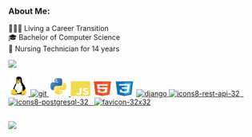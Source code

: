 ### About Me:
👩🏻‍💻 Living a Career Transition<br>
🎓 Bachelor of Computer Science<br>
💉 Nursing Technician for 14 years<br>


<img height="140em" src="https://github-readme-stats.vercel.app/api?username=alinnegrazielle&layout=compact&theme=tokyonight" />

<a href="https://www.linux.org/" target="_blank"> <img src="https://raw.githubusercontent.com/devicons/devicon/master/icons/linux/linux-original.svg" alt="linux" width="40" height="40"/> </a> </a> <a href="https://git-scm.com/" target="_blank"> <img src="https://www.vectorlogo.zone/logos/git-scm/git-scm-icon.svg" alt="git" width="40" height="40"/> </a> </a> 
<a href="https://www.python.org" target="_blank"> <img src="https://raw.githubusercontent.com/devicons/devicon/master/icons/python/python-original.svg" alt="python" width="40" height="40"/> </a>  <img alt="Js" height="30" width="40" src="https://raw.githubusercontent.com/devicons/devicon/master/icons/javascript/javascript-plain.svg"> <img alt="HTML" height="30" width="40" src="https://raw.githubusercontent.com/devicons/devicon/master/icons/html5/html5-original.svg"> <img alt="CSS" height="30" width="40" src="https://raw.githubusercontent.com/devicons/devicon/master/icons/css3/css3-original.svg">
 <a href="https://www.djangoproject.com/" target="_blank"> <img src="https://static.djangoproject.com/img/logos/django-logo-negative.svg" alt="django" width="60" height="30"/> ![icons8-rest-api-32](https://user-images.githubusercontent.com/59178005/120279628-4c117580-c2d4-11eb-94c7-39a8332dccbc.png)  &nbsp;  ![icons8-postgresql-32](https://user-images.githubusercontent.com/59178005/120279644-4e73cf80-c2d4-11eb-8c60-2705698ce5a9.png)  &nbsp;  ![favicon-32x32](https://github.com/heroku/favicon/raw/master/favicon.iconset/icon_32x32.png)

##
![](https://komarev.com/ghpvc/?username=alinnegrazielle&color=blueviolet)




